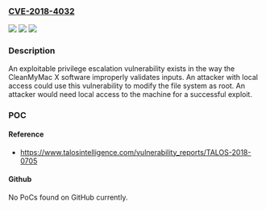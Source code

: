 ### [CVE-2018-4032](https://cve.mitre.org/cgi-bin/cvename.cgi?name=CVE-2018-4032)
![](https://img.shields.io/static/v1?label=Product&message=Clean%20My%20Mac&color=blue)
![](https://img.shields.io/static/v1?label=Version&message=n%2Fa&color=blue)
![](https://img.shields.io/static/v1?label=Vulnerability&message=Improper%20Input%20Validation&color=brighgreen)

### Description

An exploitable privilege escalation vulnerability exists in the way the CleanMyMac X software improperly validates inputs. An attacker with local access could use this vulnerability to modify the file system as root. An attacker would need local access to the machine for a successful exploit.

### POC

#### Reference
- https://www.talosintelligence.com/vulnerability_reports/TALOS-2018-0705

#### Github
No PoCs found on GitHub currently.

